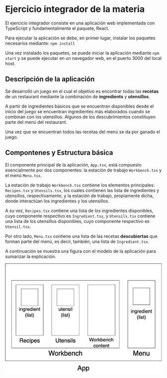 # Ejercicio integrador de la materia

El ejercicio integrador consiste en una aplicación web implementada con TypeScript y fundamentalmente el paquete, React. 

Para ejecutar la aplicación se debe, en primer lugar, instalar los paquetes necesarios mediante: `npm install`

Una vez instalado los paquetes, se puede iniciar la aplicación mediante `npm start` y se puede ejecutar en un navegador web, en el puerto 3000 del local host.


## Descripción de la aplicación

Se desarrolló un juego en el cual el objetivo es encontrar todas las **recetas** de un restaurant mediante la combinación de **ingredients** y **utensillos**. 

A partir de ingredientes básicos que se encuentran disponibles desde el inicio del juego se encuentran ingredientes más elaborados cuando se combinan con los utensillos. Algunos de los descubrimientos constituyen parte del menú del restaurant.

Una vez que se encuentran todos las recetas del menú se da por ganado el juego.

## Compontenes y Estructura básica

El componente principal de la aplicación, `App.tsx`, está compuesto esencialmente por dos componentes: la estación de trabajo `Workbench.tsx` y el menú `Menu.tsx`. 

La estación de trabajo `Workbench.tsx` contiene los elementos principales: `Recipes.tsx` y `Utensils.tsx`, los cuales contienen las lista de ingredientes y utensillos, respectivamente, y la estación de trabajo, propiamente dicha, donde interactúan los ingredientes y los utensillos.

A su vez, `Recipes.tsx` contiene una lista de los ingredientes disponibles, cuyo componente respectivo es `Ingredient.tsx`, y `Utensils.tsx` contiene una lista de los utensillos disponibles, cuyo componente respectivo es `Utensil.tsx`. 

Por otro lado, `Menu.tsx` contiene una lista de las recetas **descubiertas** que forman parte del menú, es decir, también, una lista de `Ingredient.tsx`.

A continuación se muestra una figura con el modelo de la aplicación para sumarizar la explicación.

![box-model](./readme-imgs/box-model.png)



